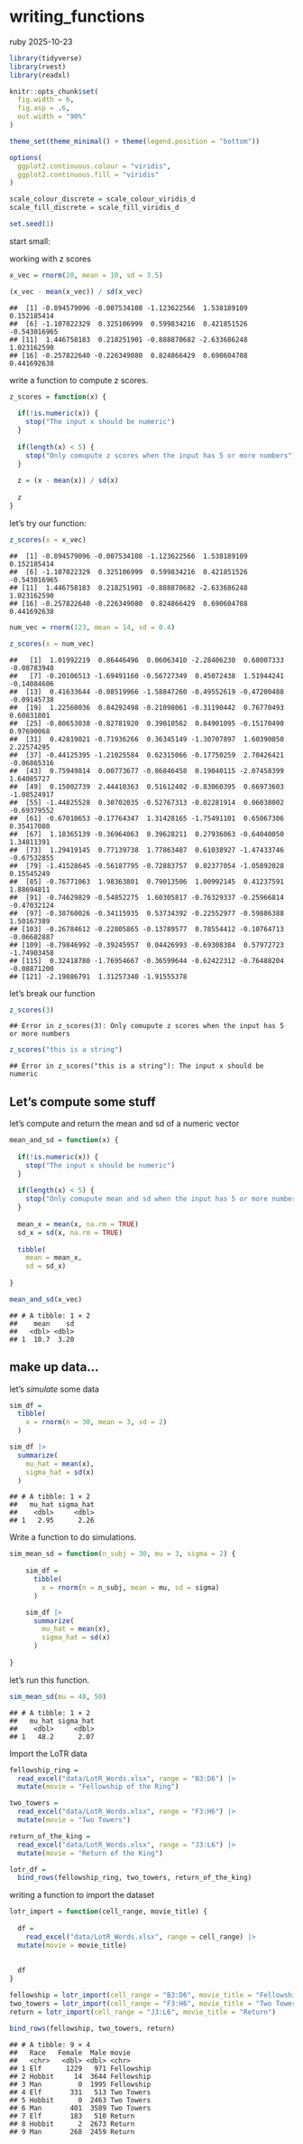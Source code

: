 writing_functions
================
ruby
2025-10-23

``` r
library(tidyverse)
library(rvest)
library(readxl)

knitr::opts_chunk$set(
  fig.width = 6,
  fig.asp = .6,
  out.width = "90%"
)

theme_set(theme_minimal() + theme(legend.position = "bottom"))

options(
  ggplot2.continuous.colour = "viridis",
  ggplot2.continuous.fill = "viridis"
)

scale_colour_discrete = scale_colour_viridis_d
scale_fill_discrete = scale_fill_viridis_d

set.seed(1)
```

start small:

working with z scores

``` r
x_vec = rnorm(20, mean = 10, sd = 3.5)

(x_vec - mean(x_vec)) / sd(x_vec)
```

    ##  [1] -0.894579096 -0.007534108 -1.123622566  1.538189109  0.152185414
    ##  [6] -1.107022329  0.325106999  0.599834216  0.421851526 -0.543016965
    ## [11]  1.446758183  0.218251901 -0.888870682 -2.633686248  1.023162590
    ## [16] -0.257822640 -0.226349080  0.824866429  0.690604708  0.441692638

write a function to compute z scores.

``` r
z_scores = function(x) {
  
  if(!is.numeric(x)) {
    stop("The input x should be numeric")
  }
  
  if(length(x) < 5) {
    stop("Only comupute z scores when the input has 5 or more numbers")
  }
  
  z = (x - mean(x)) / sd(x)
  
  z
}
```

let’s try our function:

``` r
z_scores(x = x_vec)
```

    ##  [1] -0.894579096 -0.007534108 -1.123622566  1.538189109  0.152185414
    ##  [6] -1.107022329  0.325106999  0.599834216  0.421851526 -0.543016965
    ## [11]  1.446758183  0.218251901 -0.888870682 -2.633686248  1.023162590
    ## [16] -0.257822640 -0.226349080  0.824866429  0.690604708  0.441692638

``` r
num_vec = rnorm(123, mean = 14, sd = 0.4)

z_scores(x = num_vec)
```

    ##   [1]  1.01992219  0.86446496  0.06063410 -2.28406230  0.68007333 -0.08783948
    ##   [7] -0.20106513 -1.69491160 -0.56727349  0.45072438  1.51944241 -0.14084606
    ##  [13]  0.41633644 -0.08519966 -1.58847260 -0.49552619 -0.47200488 -0.09145738
    ##  [19]  1.22560036  0.84292498 -0.21098061 -0.31190442  0.76770493  0.60831801
    ##  [25] -0.80653038 -0.82781920  0.39010562  0.84901095 -0.15170490  0.97690068
    ##  [31]  0.42819021 -0.71936266  0.36345149 -1.30707897  1.60390050  2.22574295
    ##  [37] -0.44125395 -1.21025584  0.62315066 -0.17750259  2.70426421 -0.06865316
    ##  [43]  0.75949814  0.00773677 -0.86846458  0.19040115 -2.07458399  1.64085727
    ##  [49]  0.15002739  2.44410363  0.51612402 -0.83060395  0.66973603 -1.08524917
    ##  [55] -1.44825528  0.30702035 -0.52767313 -0.02281914  0.06038002 -0.69379552
    ##  [61] -0.67010653 -0.17764347  1.31428165 -1.75491101  0.65067306  0.35417080
    ##  [67]  1.18365139 -0.36964063  0.39628211  0.27936063 -0.64040050  1.34811391
    ##  [73]  1.29419145  0.77139738  1.77863487  0.61038927 -1.47433746 -0.67532855
    ##  [79] -1.41528645 -0.56187795 -0.72883757  0.02377054 -1.05892028  0.15545249
    ##  [85] -0.76771063  1.98363801  0.79013506  1.00992145  0.41237591  1.88694811
    ##  [91] -0.74629829 -0.54852275  1.60305817 -0.76329337 -0.25966814 -0.47032124
    ##  [97] -0.38760026 -0.34115935  0.53734392 -0.22552977 -0.59886388  1.50167389
    ## [103] -0.26784612 -0.22805865 -0.13789577  0.78554412 -0.10764713 -0.06682887
    ## [109] -0.79846992 -0.39245957  0.04426993 -0.69308384  0.57972723 -1.74903458
    ## [115]  0.32418780 -1.76954667 -0.36599644 -0.62422312 -0.76488204 -0.08871200
    ## [121] -2.19886791  1.31257340 -1.91555378

let’s break our function

``` r
z_scores(3)
```

    ## Error in z_scores(3): Only comupute z scores when the input has 5 or more numbers

``` r
z_scores("this is a string")
```

    ## Error in z_scores("this is a string"): The input x should be numeric

## Let’s compute some stuff

let’s compute and return the mean and sd of a numeric vector

``` r
mean_and_sd = function(x) {
  
  if(!is.numeric(x)) {
    stop("The input x should be numeric")
  }
  
  if(length(x) < 5) {
    stop("Only comupute mean and sd when the input has 5 or more numbers")
  }
  
  mean_x = mean(x, na.rm = TRUE)
  sd_x = sd(x, na.rm = TRUE)
  
  tibble(
    mean = mean_x, 
    sd = sd_x)
  
}

mean_and_sd(x_vec)
```

    ## # A tibble: 1 × 2
    ##    mean    sd
    ##   <dbl> <dbl>
    ## 1  10.7  3.20

## make up data…

let’s *simulate* some data

``` r
sim_df = 
  tibble(
    x = rnorm(n = 30, mean = 3, sd = 2)
  )

sim_df |> 
  summarize(
    mu_hat = mean(x),
    sigma_hat = sd(x)
  )
```

    ## # A tibble: 1 × 2
    ##   mu_hat sigma_hat
    ##    <dbl>     <dbl>
    ## 1   2.95      2.26

Write a function to do simulations.

``` r
sim_mean_sd = function(n_subj = 30, mu = 3, sigma = 2) {
  
    sim_df = 
      tibble(
        x = rnorm(n = n_subj, mean = mu, sd = sigma)
      )

    sim_df |> 
      summarize(
        mu_hat = mean(x),
        sigma_hat = sd(x)
      )
    
}
```

let’s run this function.

``` r
sim_mean_sd(mu = 48, 50)
```

    ## # A tibble: 1 × 2
    ##   mu_hat sigma_hat
    ##    <dbl>     <dbl>
    ## 1   48.2      2.07

Import the LoTR data

``` r
fellowship_ring = 
  read_excel("data/LotR_Words.xlsx", range = "B3:D6") |> 
  mutate(movie = "Fellowship of the Ring")

two_towers = 
  read_excel("data/LotR_Words.xlsx", range = "F3:H6") |> 
  mutate(movie = "Two Towers")

return_of_the_king = 
  read_excel("data/LotR_Words.xlsx", range = "J3:L6") |> 
  mutate(movie = "Return of the King")

lotr_df = 
  bind_rows(fellowship_ring, two_towers, return_of_the_king)
```

writing a function to import the dataset

``` r
lotr_import = function(cell_range, movie_title) {
  
  df = 
    read_excel("data/LotR_Words.xlsx", range = cell_range) |> 
  mutate(movie = movie_title)
  
  
  df
}

fellowship = lotr_import(cell_range = "B3:D6", movie_title = "Fellowship")
two_towers = lotr_import(cell_range = "F3:H6", movie_title = "Two Towers")
return = lotr_import(cell_range = "J3:L6", movie_title = "Return")

bind_rows(fellowship, two_towers, return)
```

    ## # A tibble: 9 × 4
    ##   Race   Female  Male movie     
    ##   <chr>   <dbl> <dbl> <chr>     
    ## 1 Elf      1229   971 Fellowship
    ## 2 Hobbit     14  3644 Fellowship
    ## 3 Man         0  1995 Fellowship
    ## 4 Elf       331   513 Two Towers
    ## 5 Hobbit      0  2463 Two Towers
    ## 6 Man       401  3589 Two Towers
    ## 7 Elf       183   510 Return    
    ## 8 Hobbit      2  2673 Return    
    ## 9 Man       268  2459 Return
